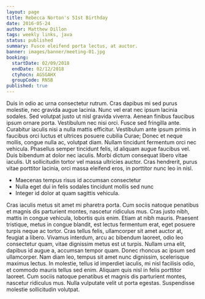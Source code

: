 ```yaml
---
layout: page
title: Rebecca Norton's 51st Birthday
date: 2016-05-24
author: Matthew Dillon
tags: weekly links, java
status: published
summary: Fusce eleifend porta lectus, at auctor.
banner: images/banner/meeting-01.jpg
booking:
  startDate: 02/09/2018
  endDate: 02/12/2018
  ctyhocn: AGSGAHX
  groupCode: RN5B
published: true
---
```

Duis in odio ac urna consectetur rutrum. Cras dapibus mi sed purus molestie, nec gravida augue lacinia. Nunc vel erat nec ipsum lacinia sodales. Sed volutpat justo ut nisl gravida viverra. Aenean finibus faucibus ipsum ornare porta. Vestibulum nec nisi orci. Fusce sed fringilla ante. Curabitur iaculis nisi a nulla mattis efficitur. Vestibulum ante ipsum primis in faucibus orci luctus et ultrices posuere cubilia Curae; Donec et neque mollis, congue nulla ac, volutpat diam. Nullam tincidunt fermentum orci nec vehicula. Phasellus semper tincidunt felis, id aliquam augue faucibus vel. Duis bibendum at dolor nec iaculis. Morbi dictum consequat libero vitae iaculis. Ut sollicitudin tortor vel massa ultricies auctor. Cras hendrerit, purus vitae porttitor lacinia, orci massa eleifend eros, in porttitor nunc leo in nisl.

* Maecenas tempus risus id accumsan consectetur
* Nulla eget dui in felis sodales tincidunt mollis sed nunc
* Integer id dolor at quam sagittis vehicula.

Cras iaculis metus sit amet mi pharetra porta. Cum sociis natoque penatibus et magnis dis parturient montes, nascetur ridiculus mus. Cras justo nibh, mattis in congue vehicula, lobortis quis enim. Etiam at nibh mauris. Praesent tristique, metus in congue blandit, est lectus fermentum erat, eget posuere turpis neque ac tortor. Cras tellus felis, ullamcorper sit amet auctor at, feugiat a libero. Vivamus interdum, arcu ac bibendum laoreet, odio leo consectetur quam, vitae dignissim metus est ut turpis. Nullam urna elit, dapibus id augue a, accumsan tempor quam. Donec rhoncus ac ipsum sed ullamcorper. Nam diam leo, tempus sit amet nunc dignissim, scelerisque maximus lectus. In molestie, tellus id imperdiet iaculis, mi nisl facilisis odio, et commodo mauris tellus sed enim. Aliquam quis nisl in felis porttitor laoreet. Cum sociis natoque penatibus et magnis dis parturient montes, nascetur ridiculus mus. Nulla vulputate velit ut porta egestas. Suspendisse molestie sollicitudin volutpat.
